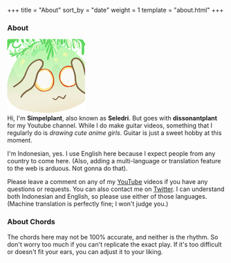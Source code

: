 +++
title = "About"
sort_by = "date"
weight = 1
template = "about.html"
+++

### About

![bold and brash](/res/img/pfp-web.png) <br />
Hi, I'm **Simpelplant**, also known as **Seledri**. But goes with **dissonantplant** for my Youtube channel. While I do make guitar videos, something that I regularly do is *drawing cute anime girls*. Guitar is just a sweet hobby at this moment.

I'm Indonesian, yes. I use English here because I expect people from any country to come here. (Also, adding a multi-language or translation feature to the web is arduous. Not gonna do that).

Please leave a comment on any of my <a href="https://www.youtube.com/channel/UCMQaD4_LvHag4IHHnP9qxiQ" target="_blank">YouTube</a> videos if you have any questions or requests. You can also contact me on <a href="https://www.twitter.com/simpelplant" target="_blank">Twitter</a>. I can understand both Indonesian and English, so please use either of those languages. (Machine translation is perfectly fine; I won't judge you.)

### About Chords

The chords here may not be 100% accurate, and neither is the rhythm. So don't worry too much if you can't replicate the exact play. If it's too difficult or doesn't fit your ears, you can adjust it to your liking. 